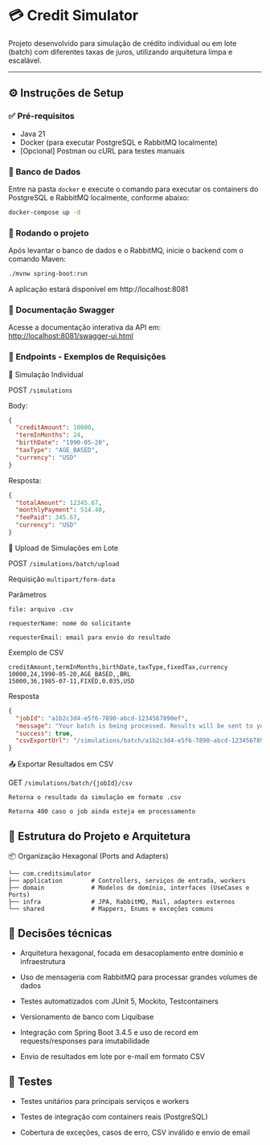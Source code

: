 # 💳 Credit Simulator

Projeto desenvolvido para simulação de crédito individual ou em lote (batch) com diferentes taxas de juros, utilizando
arquitetura limpa e escalável.

---

## ⚙️ Instruções de Setup

### ✅ Pré-requisitos

- Java 21
- Docker (para executar PostgreSQL e RabbitMQ localmente)
- [Opcional] Postman ou cURL para testes manuais

### 🐘 Banco de Dados

Entre na pasta `docker` e execute o comando para executar os containers do PostgreSQL e RabbitMQ localmente, conforme
abaixo:

```bash
docker-compose up -d
``` 

### 🚀 Rodando o projeto

Após levantar o banco de dados e o RabbitMQ, inicie o backend com o comando Maven:

```bash
./mvnw spring-boot:run
```

A aplicação estará disponível em http://localhost:8081

### 📘 Documentação Swagger

Acesse a documentação interativa da API em:  
[http://localhost:8081/swagger-ui.html](http://localhost:8081/swagger-ui.html)

### 📡 Endpoints - Exemplos de Requisições

🔹 Simulação Individual

POST `/simulations`

Body:

```json
{
  "creditAmount": 10000,
  "termInMonths": 24,
  "birthDate": "1990-05-20",
  "taxType": "AGE_BASED",
  "currency": "USD"
}
```

Resposta:

```json
{
  "totalAmount": 12345.67,
  "monthlyPayment": 514.40,
  "feePaid": 345.67,
  "currency": "USD"
}
```

🔸 Upload de Simulações em Lote

POST `/simulations/batch/upload`

Requisição `multipart/form-data`

Parâmetros

    file: arquivo .csv

    requesterName: nome do solicitante

    requesterEmail: email para envio do resultado

Exemplo de CSV

```
creditAmount,termInMonths,birthDate,taxType,fixedTax,currency
10000,24,1990-05-20,AGE_BASED,,BRL
15000,36,1985-07-11,FIXED,0.035,USD
```

Resposta

```json
{
  "jobId": "a1b2c3d4-e5f6-7890-abcd-1234567890ef",
  "message": "Your batch is being processed. Results will be sent to your email when ready.",
  "success": true,
  "csvExportUrl": "/simulations/batch/a1b2c3d4-e5f6-7890-abcd-1234567890ef/csv"
}
```

📤 Exportar Resultados em CSV

GET `/simulations/batch/{jobId}/csv`

    Retorna o resultado da simulação em formato .csv

    Retorna 400 caso o job ainda esteja em processamento

## 🧱 Estrutura do Projeto e Arquitetura

📦 Organização Hexagonal (Ports and Adapters)

```
└── com.creditsimulator
├── application        # Controllers, serviços de entrada, workers
├── domain             # Modelos de domínio, interfaces (UseCases e Ports)
├── infra              # JPA, RabbitMQ, Mail, adapters externos
└── shared             # Mappers, Enums e exceções comuns
```

## 🔄 Decisões técnicas

- Arquitetura hexagonal, focada em desacoplamento entre domínio e infraestrutura

- Uso de mensageria com RabbitMQ para processar grandes volumes de dados

- Testes automatizados com JUnit 5, Mockito, Testcontainers

- Versionamento de banco com Liquibase

- Integração com Spring Boot 3.4.5 e uso de record em requests/responses para imutabilidade

- Envio de resultados em lote por e-mail em formato CSV

## 🧪 Testes

- Testes unitários para principais serviços e workers

- Testes de integração com containers reais (PostgreSQL)

- Cobertura de exceções, casos de erro, CSV inválido e envio de email